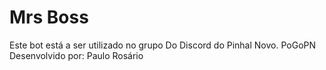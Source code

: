 # Mrs Boss
Este bot está a ser utilizado no grupo
Do Discord do Pinhal Novo.
PoGoPN
Desenvolvido por:
Paulo Rosário 

